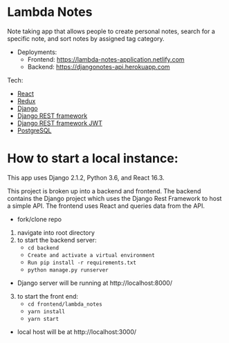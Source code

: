 # Lambda Notes

Note taking app that allows people to create personal notes, search for a specific note, and sort notes by assigned tag category.

- Deployments:
  - Frontend: https://lambda-notes-application.netlify.com
  - Backend: https://djangonotes-api.herokuapp.com

Tech:

- [React](https://reactjs.org/docs/getting-started.html)
- [Redux](https://redux.js.org/)
- [Django](https://docs.djangoproject.com/en/2.1/)
- [Django REST framework](https://www.django-rest-framework.org/)
- [Django REST framework JWT](http://getblimp.github.io/django-rest-framework-jwt/)
- [PostgreSQL]()

# How to start a local instance:

This app uses Django 2.1.2, Python 3.6, and React 16.3.

This project is broken up into a backend and frontend. The backend contains the Django project which uses the Django Rest Framework to host a simple API. The frontend uses React and queries data from the API.

- fork/clone repo

1. navigate into root directory
2. to start the backend server:
   - `cd backend`
   - `Create and activate a virtual environment`
   - `Run pip install -r requirements.txt`
   - `python manage.py runserver`

- Django server will be running at http://localhost:8000/

3.  to start the front end:
    - `cd frontend/lambda_notes`
    - `yarn install`
    - `yarn start`

- local host will be at http://localhost:3000/
